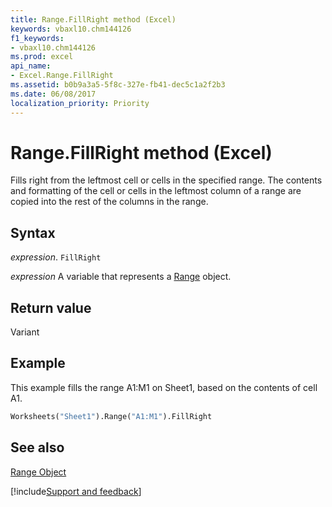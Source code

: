 ```yaml
---
title: Range.FillRight method (Excel)
keywords: vbaxl10.chm144126
f1_keywords:
- vbaxl10.chm144126
ms.prod: excel
api_name:
- Excel.Range.FillRight
ms.assetid: b0b9a3a5-5f8c-327e-fb41-dec5c1a2f2b3
ms.date: 06/08/2017
localization_priority: Priority
---
```



# Range.FillRight method (Excel)

Fills right from the leftmost cell or cells in the specified range. The contents and formatting of the cell or cells in the leftmost column of a range are copied into the rest of the columns in the range.


## Syntax

_expression_. `FillRight`

_expression_ A variable that represents a [Range](excel.range-graph-property.md) object.


## Return value

Variant


## Example

This example fills the range A1:M1 on Sheet1, based on the contents of cell A1.


```vb
Worksheets("Sheet1").Range("A1:M1").FillRight
```


## See also


[Range Object](Excel.Range(object).md)

[!include[Support and feedback](~/includes/feedback-boilerplate.md)]